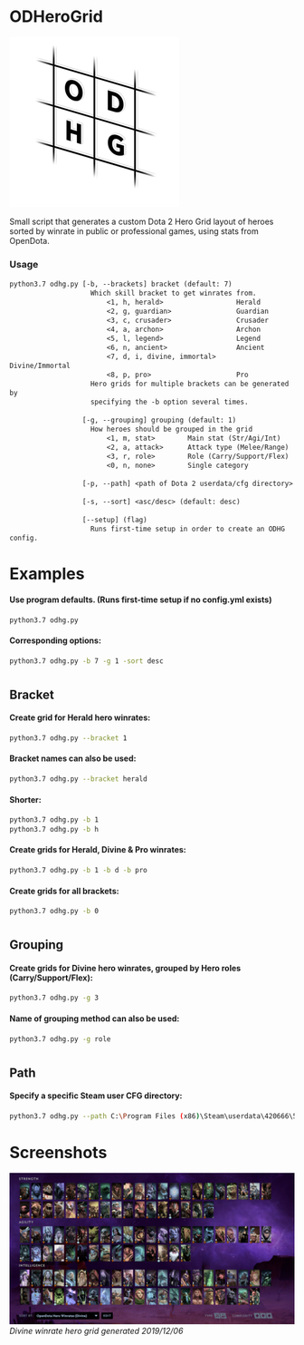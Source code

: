 # ODHeroGrid
![logo](logo.png)

Small script that generates a custom Dota 2 Hero Grid layout of heroes sorted by winrate in public or professional games, using stats from OpenDota.



### Usage
```
python3.7 odhg.py [-b, --brackets] bracket (default: 7)
                    Which skill bracket to get winrates from.
                        <1, h, herald>                  Herald
                        <2, g, guardian>                Guardian
                        <3, c, crusader>                Crusader
                        <4, a, archon>                  Archon
                        <5, l, legend>                  Legend
                        <6, n, ancient>                 Ancient
                        <7, d, i, divine, immortal>     Divine/Immortal
                        <8, p, pro>                     Pro
                    Hero grids for multiple brackets can be generated by
                    specifying the -b option several times.
                  
                  [-g, --grouping] grouping (default: 1)
                    How heroes should be grouped in the grid
                        <1, m, stat>        Main stat (Str/Agi/Int)
                        <2, a, attack>      Attack type (Melee/Range)
                        <3, r, role>        Role (Carry/Support/Flex)
                        <0, n, none>        Single category   
                        
                  [-p, --path] <path of Dota 2 userdata/cfg directory>
                  
                  [-s, --sort] <asc/desc> (default: desc)
                  
                  [--setup] (flag)
                    Runs first-time setup in order to create an ODHG config.
```

# Examples


#### Use program defaults. (Runs first-time setup if no config.yml exists)
```bash
python3.7 odhg.py
```

#### Corresponding options:
```bash
python3.7 odhg.py -b 7 -g 1 -sort desc
```


#
## Bracket


#### Create grid for Herald hero winrates:
```bash
python3.7 odhg.py --bracket 1
```

#### Bracket names can also be used:
```bash
python3.7 odhg.py --bracket herald
```

#### Shorter:
```bash
python3.7 odhg.py -b 1
python3.7 odhg.py -b h
```

#### Create grids for Herald, Divine & Pro winrates:
```bash
python3.7 odhg.py -b 1 -b d -b pro
```

#### Create grids for all brackets:
```bash
python3.7 odhg.py -b 0
```


#
## Grouping


#### Create grids for Divine hero winrates, grouped by Hero roles (Carry/Support/Flex):
```bash
python3.7 odhg.py -g 3
```

#### Name of grouping method can also be used:
```bash
python3.7 odhg.py -g role
```


#
## Path


#### Specify a specific Steam user CFG directory:
```bash
python3.7 odhg.py --path C:\Program Files (x86)\Steam\userdata\420666\570\remote\cfg
```


# Screenshots

![Divine Winrates](screenshot_divine.png)
_Divine winrate hero grid generated 2019/12/06_